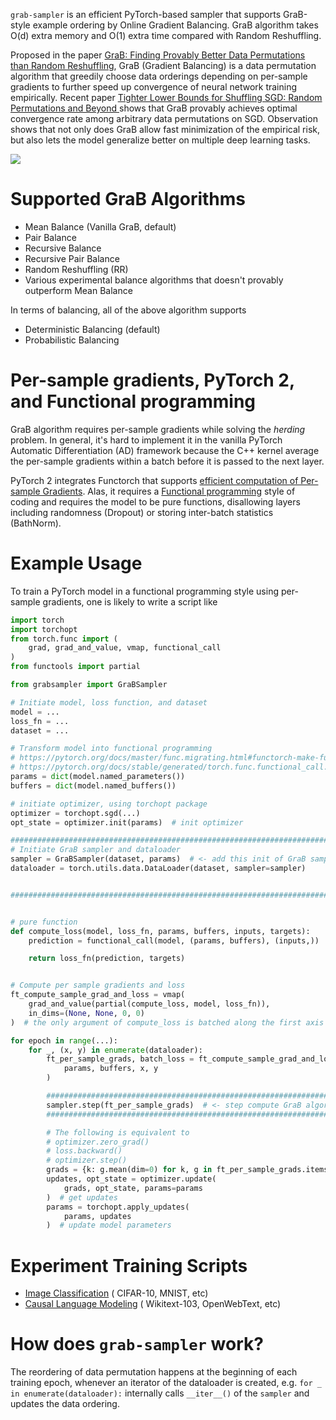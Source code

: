 `grab-sampler` is an efficient PyTorch-based sampler that supports GraB-style
example ordering by Online Gradient Balancing.
GraB algorithm takes O(d) extra memory and O(1) extra time compared with Random
Reshuffling.

Proposed in the
paper [GraB: Finding Provably Better Data Permutations than Random Reshuffling](https://arxiv.org/abs/2205.10733),
GraB (Gradient Balancing) is a data permutation algorithm that greedily choose
data orderings depending on per-sample gradients to further speed up
convergence of neural network training empirically.
Recent paper [Tighter Lower Bounds for Shuffling SGD: Random Permutations and Beyond
](https://arxiv.org/abs/2303.07160) shows that GraB provably achieves optimal
convergence
rate among arbitrary data permutations on SGD.
Observation shows that not only does GraB allow fast minimization of the
empirical risk, but also lets the model generalize better on multiple deep
learning tasks.

![](https://s3.amazonaws.com/ariseus.net/grab-sampler/grab-performance.png)

# Supported GraB Algorithms

- Mean Balance (Vanilla GraB, default)
- Pair Balance
- Recursive Balance
- Recursive Pair Balance
- Random Reshuffling (RR)
- Various experimental balance algorithms that doesn't provably outperform Mean Balance

In terms of balancing, all of the above algorithm supports

- Deterministic Balancing (default)
- Probabilistic Balancing

# Per-sample gradients, PyTorch 2, and Functional programming

GraB algorithm requires per-sample gradients while solving the *herding*
problem.
In general, it's hard to implement it in the vanilla PyTorch Automatic
Differentiation (AD) framework because the C++ kernel average the per-sample
gradients within a batch before it is passed to the next layer.

PyTorch 2 integrates Functorch that supports [efficient computation of
Per-sample Gradients](https://pytorch.org/tutorials/intermediate/per_sample_grads.html).
Alas, it requires
a [Functional programming](https://en.wikipedia.org/wiki/Functional_programming) style
of coding and requires the model to be pure functions, disallowing layers
including randomness (Dropout) or storing inter-batch statistics (BathNorm).

# Example Usage

To train a PyTorch model in a functional programming style using per-sample
gradients, one is likely to write a script like

```python
import torch
import torchopt
from torch.func import (
    grad, grad_and_value, vmap, functional_call
)
from functools import partial

from grabsampler import GraBSampler

# Initiate model, loss function, and dataset
model = ...
loss_fn = ...
dataset = ...

# Transform model into functional programming
# https://pytorch.org/docs/master/func.migrating.html#functorch-make-functional
# https://pytorch.org/docs/stable/generated/torch.func.functional_call.html
params = dict(model.named_parameters())
buffers = dict(model.named_buffers())

# initiate optimizer, using torchopt package
optimizer = torchopt.sgd(...)
opt_state = optimizer.init(params)  # init optimizer

###############################################################################
# Initiate GraB sampler and dataloader
sampler = GraBSampler(dataset, params)  # <- add this init of GraB sampler
dataloader = torch.utils.data.DataLoader(dataset, sampler=sampler)


###############################################################################


# pure function
def compute_loss(model, loss_fn, params, buffers, inputs, targets):
    prediction = functional_call(model, (params, buffers), (inputs,))

    return loss_fn(prediction, targets)


# Compute per sample gradients and loss
ft_compute_sample_grad_and_loss = vmap(
    grad_and_value(partial(compute_loss, model, loss_fn)),
    in_dims=(None, None, 0, 0)
)  # the only argument of compute_loss is batched along the first axis

for epoch in range(...):
    for _, (x, y) in enumerate(dataloader):
        ft_per_sample_grads, batch_loss = ft_compute_sample_grad_and_loss(
            params, buffers, x, y
        )

        #######################################################################
        sampler.step(ft_per_sample_grads)  # <- step compute GraB algorithm
        #######################################################################

        # The following is equivalent to
        # optimizer.zero_grad()
        # loss.backward()
        # optimizer.step()
        grads = {k: g.mean(dim=0) for k, g in ft_per_sample_grads.items()}
        updates, opt_state = optimizer.update(
            grads, opt_state, params=params
        )  # get updates
        params = torchopt.apply_updates(
            params, updates
        )  # update model parameters
```

# Experiment Training Scripts

* [Image Classification](https://github.com/GarlGuo/GraB-lib/blob/main/experiments/cv/main.py) (
  CIFAR-10, MNIST, etc)
* [Causal Language Modeling](https://github.com/GarlGuo/GraB-lib/blob/main/experiments/nlp/clm/main.py) (
  Wikitext-103, OpenWebText, etc)

# How does `grab-sampler` work?

The reordering of data permutation happens at the beginning of each training
epoch, whenever an iterator of the dataloader is created,
e.g. `for _ in enumerate(dataloader):` internally calls `__iter__()` of the
`sampler` and updates the data ordering.
